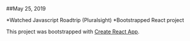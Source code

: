 ##May 25, 2019

*Watched Javascript Roadtrip (Pluralsight)
*Bootstrapped React project 


This project was bootstrapped with [Create React App](https://github.com/facebook/create-react-app).

